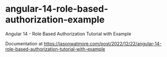 # angular-14-role-based-authorization-example

Angular 14 - Role Based Authorization Tutorial with Example
   
Documentation at https://jasonwatmore.com/post/2022/12/22/angular-14-role-based-authorization-tutorial-with-example
